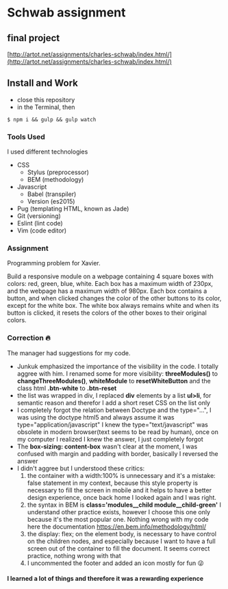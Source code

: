 # Schwab assignment 

## final project
[http://artot.net/assignments/charles-schwab/index.html/](http://artot.net/assignments/charles-schwab/index.html/)

## Install and Work
- close this repository
- in the Terminal, then

`$ npm i && gulp && gulp watch`


### Tools Used
I used different technologies 
  * CSS 
    - Stylus   (preprocessor)
    - BEM      (methodology)
  * Javascript
    - Babel    (transpiler)
    - Version  (es2015)
  * Pug        (templating HTML, known as Jade)
  * Git        (versioning)
  * Eslint     (lint code)
  * Vim        (code editor)

### Assignment

Programming problem for Xavier.

Build a responsive module on a webpage containing 4 square boxes with colors: red, green, blue, white. Each box has a maximum width of 230px, and the webpage has a maximum width of 980px. Each box contains a button, and when clicked changes the color of the other buttons to its color, except for the white box. The white box always remains white and when its button is clicked, it resets the colors of the other boxes to their original colors.

### Correction 🔥
The manager had suggestions for my code.
- Junkuk emphasized the importance of the visibility in the code. I totally aggree with him. 
I renamed some for more visibility: **threeModules()** to **changeThreeModules()**,  **whiteModule** to **resetWhiteButton** and the class html **.btn-white** to **.btn-reset** 
- the list was wrapped in div, I replaced **div** elements by a list **ul>li**, for semantic reason and therefor I add a short reset CSS on the list only
- I completely forgot the relation between Doctype and the type="...", I was using the doctype html5 and always assume it was type="application/javascript" I knew the type="text/javascript" was obsolete in modern browser(text seems to be read by human), once on my computer I realized I knew the answer, I just completely forgot
- The **box-sizing: content-box** wasn't clear at the moment, I was confused with margin and
  padding with border, basically I reversed the answer
- I didn't aggree but I understood these critics:
  1. the container with a width:100% is unnecessary and it's a mistake: 
  false statement in my context, because this style property is necessary to fill the screen in mobile and it
     helps to have a better design experience, once back home I looked again 
and I was right.
  3. the syntax in BEM is **class='modules__child module__child-green'** 
     I understand other practice exists,
      however I choose this one only because it's the most popular one.
      Nothing wrong with my code here the documentation
      https://en.bem.info/methodology/html/
  4. the display: flex; on the element body, is necessary to have control on the
     children nodes, and especially because I want to have a full screen out of
      the container to fill the document. It seems
      correct practice, nothing wrong with that
  5. I uncommented the footer and added an icon mostly for fun 😜

#### I learned a lot of things and therefore it was a rewarding experience
